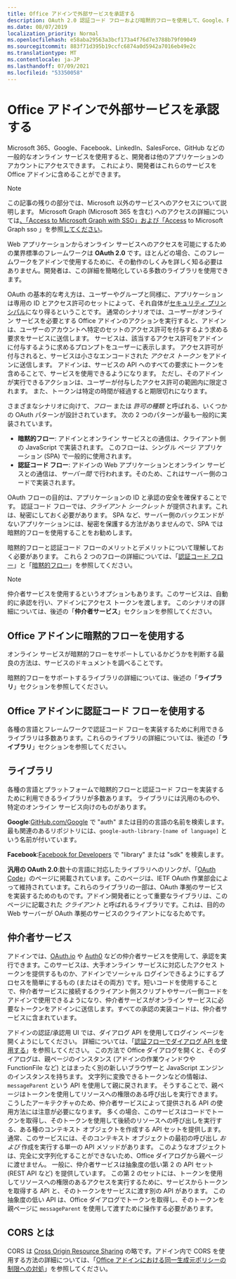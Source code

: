 ```yaml
---
title: Office アドインで外部サービスを承認する
description: OAuth 2.0 認証コード フローおよび暗黙的フローを使用して、Google、Facebook、LinkedIn、SalesForce、および GitHub などの Microsoft 以外のデータソースに対する承認を取得します。
ms.date: 08/07/2019
localization_priority: Normal
ms.openlocfilehash: e58aba29563a3bcf173a4f76d7e3788b79f09049
ms.sourcegitcommit: 883f71d395b19ccfc6874a0d5942a7016eb49e2c
ms.translationtype: MT
ms.contentlocale: ja-JP
ms.lasthandoff: 07/09/2021
ms.locfileid: "53350058"
---
```

# <a name="authorize-external-services-in-your-office-add-in"></a>Office アドインで外部サービスを承認する

Microsoft 365、Google、Facebook、LinkedIn、SalesForce、GitHub などの一般的なオンライン サービスを使用すると、開発者は他のアプリケーションのアカウントにアクセスできます。 これにより、開発者はこれらのサービスを Office アドインに含めることができます。

> [!NOTE]
> この記事の残りの部分では、Microsoft 以外のサービスへのアクセスについて説明します。 Microsoft Graph (Microsoft 365 を含む) へのアクセスの詳細については[、「Access to Microsoft Graph with SSO」および「Access](overview-authn-authz.md#access-to-microsoft-graph-with-sso) to Microsoft Graph sso 」を参照[してください](overview-authn-authz.md#access-to-microsoft-graph-without-sso)。

Web アプリケーションからオンライン サービスへのアクセスを可能にするための業界標準のフレームワークは **OAuth 2.0** です。ほとんどの場合、このフレームワークをアドインで使用するために、その動作のしくみを詳しく知る必要はありません。開発者は、この詳細を簡略化している多数のライブラリを使用できます。

OAuth の基本的な考え方は、ユーザーやグループと同様に、アプリケーションは専用の ID とアクセス許可のセットによって、それ自体が[セキュリティ プリンシパル](/windows/security/identity-protection/access-control/security-principals)になり得るということです。 通常のシナリオでは、ユーザーがオンライン サービスを必要とする Office アドインのアクションを実行すると、アドインは、ユーザーのアカウントへ特定のセットのアクセス許可を付与するよう求める要求をサービスに送信します。 サービスは、該当するアクセス許可をアドインに付与するように求めるプロンプトをユーザーに表示します。 アクセス許可が付与されると、サービスは小さなエンコードされた *アクセス トークン* をアドインに送信します。 アドインは、サービスの API へのすべての要求にトークンを含めることで、サービスを使用できるようになります。 ただし、そのアドインが実行できるアクションは、ユーザーが付与したアクセス許可の範囲内に限定されます。 また、トークンは特定の時間が経過すると期限切れになります。

さまざまなシナリオに向けて、*フロー* または *許可の種類* と呼ばれる、いくつかの OAuth パターンが設計されています。 次の 2 つのパターンが最も一般的に実装されています。

- **暗黙的フロー**: アドインとオンライン サービスとの通信は、クライアント側の JavaScript で実装されます。 このフローは、シングル ページ アプリケーション (SPA) で一般的に使用されます。
- **認証コード フロー**: アドインの Web アプリケーションとオンライン サービスとの通信は、*サーバー間* で行われます。そのため、これはサーバー側のコードで実装されます。

OAuth フローの目的は、アプリケーションの ID と承認の安全を確保することです。 認証コード フローでは、*クライアント シークレット* が提供されます。これは、秘密にしておく必要があります。 SPA など、サーバー側のバックエンドがないアプリケーションには、秘密を保護する方法がありませんので、SPA では暗黙的フローを使用することをお勧めします。

暗黙的フローと認証コード フローのメリットとデメリットについて理解しておく必要があります。 これら 2 つのフローの詳細については、「[認証コード フロー](https://tools.ietf.org/html/rfc6749#section-1.3.1)」と「[暗黙的フロー](https://tools.ietf.org/html/rfc6749#section-1.3.2)」を参照してください。

> [!NOTE]
> 仲介者サービスを使用するというオプションもあります。このサービスは、自動的に承認を行い、アドインにアクセス トークンを渡します。 このシナリオの詳細については、後述の「**仲介者サービス**」セクションを参照してください。

## <a name="using-the-implicit-flow-in-office-add-ins"></a>Office アドインに暗黙的フローを使用する

オンライン サービスが暗黙的フローをサポートしているかどうかを判断する最良の方法は、サービスのドキュメントを調べることです。

暗黙的フローをサポートするライブラリの詳細については、後述の「**ライブラリ**」セクションを参照してください。

## <a name="using-the-authorization-code-flow-in-office-add-ins"></a>Office アドインに認証コード フローを使用する

各種の言語とフレームワークで認証コード フローを実装するために利用できるライブラリは多数あります。これらのライブラリの詳細については、後述の「**ライブラリ**」セクションを参照してください。

## <a name="libraries"></a>ライブラリ

各種の言語とプラットフォームで暗黙的フローと認証コード フローを実装するために利用できるライブラリが多数あります。 ライブラリには汎用のものや、特定のオンライン サービス向けのものがあります。

**Google**:[GitHub.com/Google](https://github.com/google) で "auth" または目的の言語の名前を検索します。最も関連のあるリポジトリには、`google-auth-library-[name of language]` という名前が付いています。

**Facebook**:[Facebook for Developers](https://developers.facebook.com) で "library" または "sdk" を検索します。

**汎用の OAuth 2.0**:数十の言語に対応したライブラリへのリンクが、「[OAuth Code](https://oauth.net/code/)」のページに掲載されています。このページは、IETF OAuth 作業部会によって維持されています。これらのライブラリの一部は、OAuth 準拠のサービスを実装するためのものです。アドイン開発者にとって重要なライブラリは、このページに記載された *クライアント* と呼ばれるライブラリです。これは、目的の Web サーバーが OAuth 準拠のサービスのクライアントになるためです。

## <a name="middleman-services"></a>仲介者サービス

アドインでは、[OAuth.io](https://oauth.io) や [Auth0](https://auth0.com) などの仲介者サービスを使用して、承認を実行できます。このサービスは、大手オンライン サービスに対応したアクセス トークンを提供するものか、アドインでソーシャル ログインできるようにするプロセスを簡単にするもの (またはその両方) です。短いコードを使用することで、仲介者サービスに接続するクライアント側スクリプトやサーバー側コードをアドインで使用できるようになり、仲介者サービスがオンライン サービスに必要なトークンをアドインに送信します。すべての承認の実装コードは、仲介者サービスに含まれています。 

アドインの認証/承認用 UI では、ダイアログ API を使用してログイン ページを開くようにしてください。 詳細については、「[認証フローでダイアログ API を使用する](dialog-api-in-office-add-ins.md#use-the-dialog-apis-in-an-authentication-flow)」を参照してください。 この方法で Office ダイアログを開くと、そのダイアログは、親ページのインスタンス (アドインの作業ウィンドウや FunctionFile など) とはまったく別の新しいブラウザーと JavaScript エンジンのインスタンスを持ちます。 文字列に変換できるトークンなどの情報は、`messageParent` という API を使用して親に戻されます。 そうすることで、親ページはトークンを使用してリソースへの権限のある呼び出しを実行できます。 こうしたアーキテクチャのため、仲介者サービスによって提供される API の使用方法には注意が必要になります。 多くの場合、このサービスはコードでトークンを取得し、そのトークンを使用して後続のリソースへの呼び出しを実行する、ある種のコンテキスト オブジェクトを作成する API セットを提供します。 通常、このサービスには、そのコンテキスト オブジェクトの最初の呼び出し *および* 作成を実行する単一の API メソッドがあります。 このようなオブジェクトは、完全に文字列化することができないため、Office ダイアログから親ページに渡せません。 一般に、仲介者サービスは抽象度の低い第 2 の API セット (REST API など) を提供しています。 この第 2 のセットには、トークンを使用してリソースへの権限のあるアクセスを実行するために、サービスからトークンを取得する API と、そのトークンをサービスに渡す別の API があります。 この抽象度の低い API は、Office ダイアログでトークンを取得し、そのトークンを親ページに `messageParent` を使用して渡すために操作する必要があります。 

## <a name="what-is-cors"></a>CORS とは

CORS は [Cross Origin Resource Sharing](https://developer.mozilla.org/docs/Web/HTTP/Access_control_CORS) の略です。アドイン内で CORS を使用する方法の詳細については、「[Office アドインにおける同一生成元ポリシーの制限への対処](addressing-same-origin-policy-limitations.md)」を参照してください。
